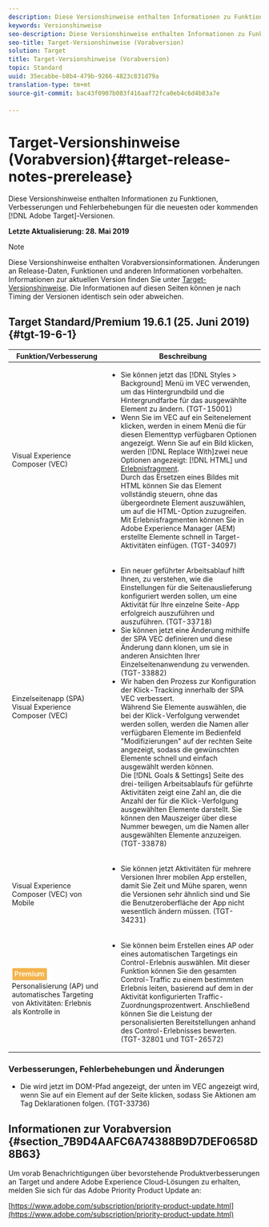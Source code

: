 ```yaml
---
description: Diese Versionshinweise enthalten Informationen zu Funktionen, Verbesserungen, Fehlerbehebungen und bekannten Problemen für die neuesten oder kommenden Target-Versionen.
keywords: Versionshinweise
seo-description: Diese Versionshinweise enthalten Informationen zu Funktionen, Verbesserungen, Fehlerbehebungen und bekannten Problemen für die neuesten oder kommenden Adobe Target-Versionen
seo-title: Target-Versionshinweise (Vorabversion)
solution: Target
title: Target-Versionshinweise (Vorabversion)
topic: Standard
uuid: 35ecabbe-b8b4-479b-9266-4823c831d79a
translation-type: tm+mt
source-git-commit: bac43f0907b083f416aaf72fca0eb4c6d4b83a7e

---
```



# Target-Versionshinweise (Vorabversion){#target-release-notes-prerelease}

Diese Versionshinweise enthalten Informationen zu Funktionen, Verbesserungen und Fehlerbehebungen für die neuesten oder kommenden [!DNL Adobe Target]-Versionen.

**Letzte Aktualisierung: 28. Mai 2019**

>[!NOTE]
>
>Diese Versionshinweise enthalten Vorabversionsinformationen. Änderungen an Release-Daten, Funktionen und anderen Informationen vorbehalten. Informationen zur aktuellen Version finden Sie unter [Target-Versionshinweise](release-notes.md). Die Informationen auf diesen Seiten können je nach Timing der Versionen identisch sein oder abweichen.

## Target Standard/Premium 19.6.1 (25. Juni 2019) {#tgt-19-6-1}

| Funktion/Verbesserung | Beschreibung |
| --- | --- |
| Visual Experience Composer (VEC) | <ul><li>Sie können jetzt das [!DNL Styles > Background] Menü im VEC verwenden, um das Hintergrundbild und die Hintergrundfarbe für das ausgewählte Element zu ändern. (TGT-15001)</li><li>Wenn Sie im VEC auf ein Seitenelement klicken, werden in einem Menü die für diesen Elementtyp verfügbaren Optionen angezeigt. Wenn Sie auf ein Bild klicken, werden [!DNL Replace With]zwei neue Optionen angezeigt: [!DNL HTML] und [Erlebnisfragment](/help/c-experiences/c-manage-content/aem-experience-fragments.md).<br> Durch das Ersetzen eines Bildes mit HTML können Sie das Element vollständig steuern, ohne das übergeordnete Element auszuwählen, um auf die HTML-Option zuzugreifen. Mit Erlebnisfragmenten können Sie in Adobe Experience Manager (AEM) erstellte Elemente schnell in Target-Aktivitäten einfügen. (TGT-34097)</li></ul> |
| Einzelseitenapp (SPA) Visual Experience Composer (VEC) | <ul><li>Ein neuer geführter Arbeitsablauf hilft Ihnen, zu verstehen, wie die Einstellungen für die Seitenauslieferung konfiguriert werden sollen, um eine Aktivität für Ihre einzelne Seite-App erfolgreich auszuführen und auszuführen. (TGT-33718)</li><li>Sie können jetzt eine Änderung mithilfe der SPA VEC definieren und diese Änderung dann klonen, um sie in anderen Ansichten Ihrer Einzelseitenanwendung zu verwenden. (TGT-33882)</li><li>Wir haben den Prozess zur Konfiguration der Klick-Tracking innerhalb der SPA VEC verbessert.<br>Während Sie Elemente auswählen, die bei der Klick-Verfolgung verwendet werden sollen, werden die Namen aller verfügbaren Elemente im Bedienfeld &quot;Modifizierungen&quot; auf der rechten Seite angezeigt, sodass die gewünschten Elemente schnell und einfach ausgewählt werden können.<br>Die [!DNL Goals & Settings] Seite des drei-teiligen Arbeitsablaufs für geführte Aktivitäten zeigt eine Zahl an, die die Anzahl der für die Klick-Verfolgung ausgewählten Elemente darstellt. Sie können den Mauszeiger über diese Nummer bewegen, um die Namen aller ausgewählten Elemente anzuzeigen. (TGT-33878) </li></ul> |
| Visual Experience Composer (VEC) von Mobile | <ul><li>Sie können jetzt Aktivitäten für mehrere Versionen Ihrer mobilen App erstellen, damit Sie Zeit und Mühe sparen, wenn die Versionen sehr ähnlich sind und Sie die Benutzeroberfläche der App nicht wesentlich ändern müssen. (TGT-34231)</li></ul> |
| ![Premium badgeautomated](/help/assets/premium.png)<br>Personalisierung (AP) und automatisches Targeting von Aktivitäten: Erlebnis als Kontrolle in | <ul><li>Sie können beim Erstellen eines AP oder eines automatischen Targetings ein Control-Erlebnis auswählen. Mit dieser Funktion können Sie den gesamten Control-Traffic zu einem bestimmten Erlebnis leiten, basierend auf dem in der Aktivität konfigurierten Traffic-Zuordnungsprozentwert. Anschließend können Sie die Leistung der personalisierten Bereitstellungen anhand des Control-Erlebnisses bewerten. (TGT-32801 und TGT-26572)</li></ul> |

### Verbesserungen, Fehlerbehebungen und Änderungen

* Die   <BODY> wird jetzt im DOM-Pfad angezeigt, der unten im VEC angezeigt wird, wenn Sie auf ein Element auf der Seite klicken, sodass Sie Aktionen am <BODY> Tag Deklarationen folgen. (TGT-33736)

## Informationen zur Vorabversion {#section_7B9D4AAFC6A74388B9D7DEF0658D8B63}

Um vorab Benachrichtigungen über bevorstehende Produktverbesserungen an Target und andere Adobe Experience Cloud-Lösungen zu erhalten, melden Sie sich für das Adobe Priority Product Update an:

[https://www.adobe.com/subscription/priority-product-update.html](https://www.adobe.com/subscription/priority-product-update.html)
